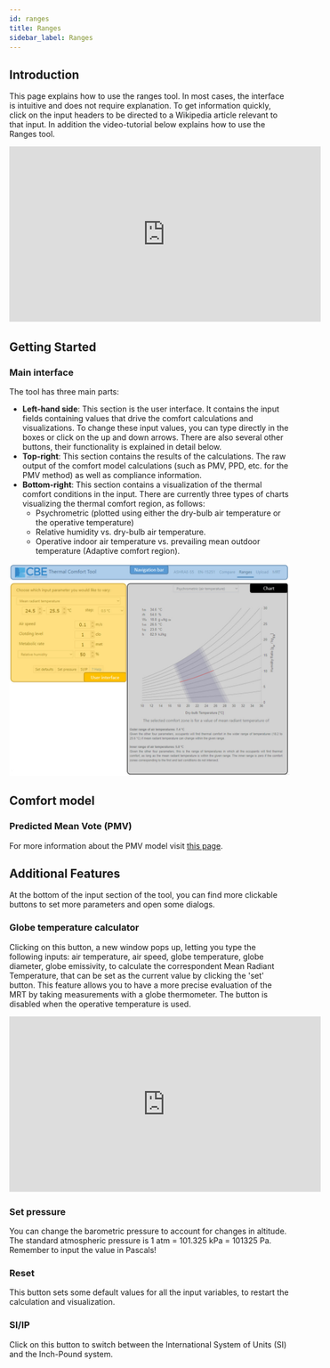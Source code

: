 ```yaml
---
id: ranges
title: Ranges
sidebar_label: Ranges
---
```


## Introduction

This page explains how to use the ranges tool. In most cases, the interface is intuitive and does not require explanation. To get information quickly, click on the input headers to be directed to a Wikipedia article relevant to that input. In addition the video-tutorial below explains how to use the Ranges tool.

<iframe width="560" height="315" src="https://www.youtube.com/embed/k2hmfJoF2dg" frameborder="0" allow="accelerometer; autoplay; encrypted-media; gyroscope; picture-in-picture" allowfullscreen></iframe>

## Getting Started

### Main interface

The tool has three main parts:
* **Left-hand side**: This section is the user interface. It contains the input fields containing values that drive the comfort calculations and visualizations. To change these input values, you can type directly in the boxes or click on the up and down arrows. There are also several other buttons, their functionality is explained in detail below.
* **Top-right**: This section contains the results of the calculations. The raw output of the comfort model calculations (such as PMV, PPD, etc. for the PMV method) as well as compliance information.
* **Bottom-right**: This section contains a visualization of the thermal comfort conditions in the input. There are currently three types of charts visualizing the thermal comfort region, as follows:
    * Psychrometric (plotted using either the dry-bulb air temperature or the operative temperature)
    * Relative humidity vs. dry-bulb air temperature.
    * Operative indoor air temperature vs. prevailing mean outdoor temperature (Adaptive comfort region).

![Ranges page layout](../.gitbook/assets/help-ranges.jpg)

## Comfort model

### Predicted Mean Vote (PMV)

For more information about the PMV model visit [this page](http://centerforthebuiltenvironment.github.io/comfort_tool/docs/pmv).

## Additional Features
At the bottom of the input section of the tool, you can find more clickable buttons to set more parameters and open some dialogs.

### Globe temperature calculator
Clicking on this button, a new window pops up, letting you type the following inputs: air temperature, air speed, globe temperature, globe diameter, globe emissivity, to calculate the correspondent Mean Radiant Temperature, that can be set as the current value by clicking the 'set' button. This feature allows you to have a more precise evaluation of the MRT by taking measurements with a globe thermometer. The button is disabled when the operative temperature is used.

<iframe width="560" height="315" src="https://www.youtube.com/embed/ReSqx9TJgSI" frameborder="0" allow="accelerometer; autoplay; encrypted-media; gyroscope; picture-in-picture" allowfullscreen></iframe>

### Set pressure
You can change the barometric pressure to account for changes in altitude. The standard atmospheric pressure is 1 atm = 101.325 kPa = 101325 Pa. Remember to input the value in Pascals!

### Reset
This button sets some default values for all the input variables, to restart the calculation and visualization.

### SI/IP
Click on this button to switch between the International System of Units (SI) and the Inch-Pound system.

